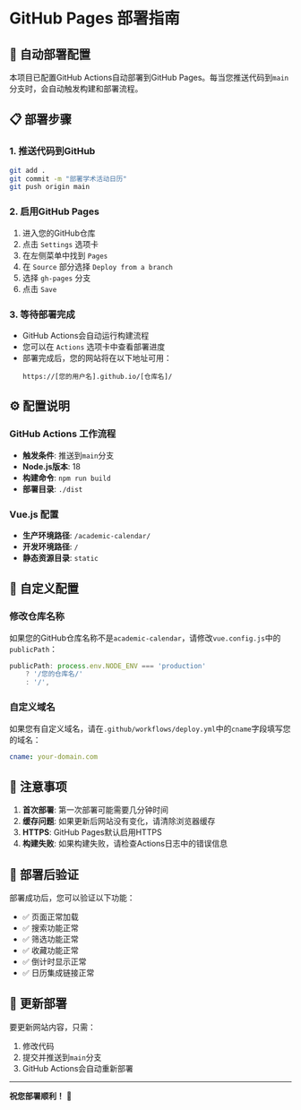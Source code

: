 # GitHub Pages 部署指南

## 🚀 自动部署配置

本项目已配置GitHub Actions自动部署到GitHub Pages。每当您推送代码到`main`分支时，会自动触发构建和部署流程。

## 📋 部署步骤

### 1. 推送代码到GitHub
```bash
git add .
git commit -m "部署学术活动日历"
git push origin main
```

### 2. 启用GitHub Pages
1. 进入您的GitHub仓库
2. 点击 `Settings` 选项卡
3. 在左侧菜单中找到 `Pages`
4. 在 `Source` 部分选择 `Deploy from a branch`
5. 选择 `gh-pages` 分支
6. 点击 `Save`

### 3. 等待部署完成
- GitHub Actions会自动运行构建流程
- 您可以在 `Actions` 选项卡中查看部署进度
- 部署完成后，您的网站将在以下地址可用：
  ```
  https://[您的用户名].github.io/[仓库名]/
  ```

## ⚙️ 配置说明

### GitHub Actions 工作流程
- **触发条件**: 推送到`main`分支
- **Node.js版本**: 18
- **构建命令**: `npm run build`
- **部署目录**: `./dist`

### Vue.js 配置
- **生产环境路径**: `/academic-calendar/`
- **开发环境路径**: `/`
- **静态资源目录**: `static`

## 🔧 自定义配置

### 修改仓库名称
如果您的GitHub仓库名称不是`academic-calendar`，请修改`vue.config.js`中的`publicPath`：

```javascript
publicPath: process.env.NODE_ENV === 'production'
    ? '/您的仓库名/'
    : '/',
```

### 自定义域名
如果您有自定义域名，请在`.github/workflows/deploy.yml`中的`cname`字段填写您的域名：

```yaml
cname: your-domain.com
```

## 📝 注意事项

1. **首次部署**: 第一次部署可能需要几分钟时间
2. **缓存问题**: 如果更新后网站没有变化，请清除浏览器缓存
3. **HTTPS**: GitHub Pages默认启用HTTPS
4. **构建失败**: 如果构建失败，请检查Actions日志中的错误信息

## 🎯 部署后验证

部署成功后，您可以验证以下功能：
- ✅ 页面正常加载
- ✅ 搜索功能正常
- ✅ 筛选功能正常
- ✅ 收藏功能正常
- ✅ 倒计时显示正常
- ✅ 日历集成链接正常

## 🔄 更新部署

要更新网站内容，只需：
1. 修改代码
2. 提交并推送到`main`分支
3. GitHub Actions会自动重新部署

---

**祝您部署顺利！** 🎉